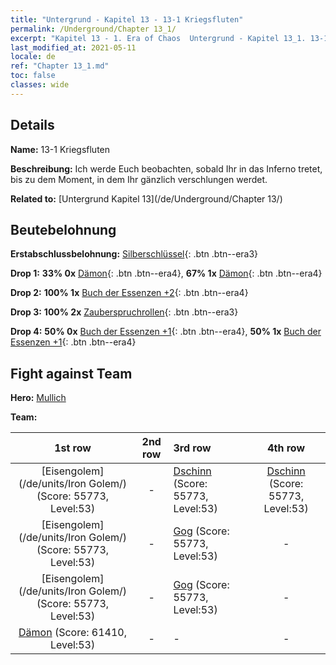 ```yaml
---
title: "Untergrund - Kapitel 13 - 13-1 Kriegsfluten"
permalink: /Underground/Chapter 13_1/
excerpt: "Kapitel 13 - 1. Era of Chaos  Untergrund - Kapitel 13_1. 13-1 Kriegsfluten"
last_modified_at: 2021-05-11
locale: de
ref: "Chapter 13_1.md"
toc: false
classes: wide
---
```


## Details

 **Name:** 13-1 Kriegsfluten

 **Beschreibung:** Ich werde Euch beobachten, sobald Ihr in das Inferno tretet, bis zu dem Moment, in dem Ihr gänzlich verschlungen werdet.

 **Related to:** [Untergrund Kapitel 13](/de/Underground/Chapter 13/)

## Beutebelohnung

 **Erstabschlussbelohnung:** [Silberschlüssel](/ItemsDE/con_693/){: .btn .btn--era3}

 **Drop 1:** **33% 0x** [Dämon](/ItemsDE/unt_229/){: .btn .btn--era4}, **67% 1x** [Dämon](/ItemsDE/unt_229/){: .btn .btn--era4}

 **Drop 2:** **100% 1x** [Buch der Essenzen +2](/ItemsDE/mat_53/){: .btn .btn--era4}

 **Drop 3:** **100% 2x** [Zauberspruchrollen](/ItemsDE/con_694/){: .btn .btn--era3}

 **Drop 4:** **50% 0x** [Buch der Essenzen +1](/ItemsDE/mat_46/){: .btn .btn--era4}, **50% 1x** [Buch der Essenzen +1](/ItemsDE/mat_46/){: .btn .btn--era4}


## Fight against Team
 **Hero:** [Mullich](/de/heroes/Mullich/)

 **Team:**


  | 1st row | 2nd row | 3rd row | 4th row |
  |:----:|:----:|:----|:----:|
  | [Eisengolem](/de/units/Iron Golem/) (Score: 55773, Level:53)  | - | [Dschinn](/de/units/Genie/) (Score: 55773, Level:53)  | [Dschinn](/de/units/Genie/) (Score: 55773, Level:53)  |
  | [Eisengolem](/de/units/Iron Golem/) (Score: 55773, Level:53)  | - | [Gog](/de/units/Gog/) (Score: 55773, Level:53)  | - |
  | [Eisengolem](/de/units/Iron Golem/) (Score: 55773, Level:53)  | - | [Gog](/de/units/Gog/) (Score: 55773, Level:53)  | - |
  | [Dämon](/de/units/Demon/) (Score: 61410, Level:53)  | - | - | - |


